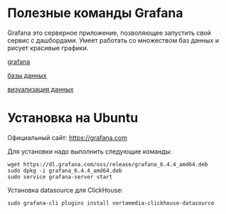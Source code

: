 # Полезные команды Grafana

Grafana это серверное приложение, позволяющее запустить 
свой сервис с дашбордами. Умеет работать со множеством баз данных и рисует
красивые графики.

[grafana](./meta_grafana.md)

[базы данных](./meta_bazy_dannyh.md)

[визуализация данных](./meta_vizualizatsiya_dannyh.md)

# Установка на Ubuntu

Официальный сайт: https://grafana.com

Для установки надо выполнить следующие команды:
```shell
wget https://dl.grafana.com/oss/release/grafana_6.4.4_amd64.deb
sudo dpkg -i grafana_6.4.4_amd64.deb
sudo service grafana-server start
```

Установка datasource для ClickHouse:
```shell
sudo grafana-cli plugins install vertamedia-clickhouse-datasource
```
